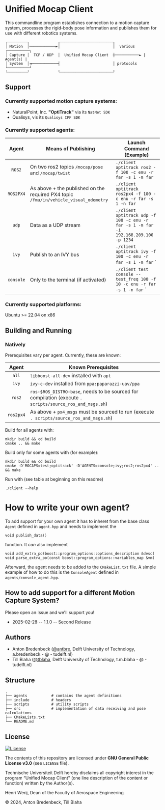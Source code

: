 # Unified Mocap Client

This commandline program establishes connection to a motion capture system, 
processes the rigid-body pose information and publishes them for use with
different robotics systems.
```
┌─────────┐             ┌────────────────────────┐                     
│ Motion  │────────────►│                        │  various    ┌──────────┐
│ Capture │  TCP / UDP  │  Unified Mocap Client  ┼───────────► | Agent(s) |
│ System  │◄────────────┤                        │ protocols   └──────────┘ 
└─────────┘             └────────────────────────┘                     
```

## Support

### Currently supported motion capture systems:
* NaturalPoint, Inc. **"OptiTrack"** via its `NatNet SDK`
* Qualisys, vis its `Qualisys CPP SDK`

### Currently supported agents:

|        Agent        | Means of Publishing                                                                  | Launch Command (Example)               |
|:--------------------:|--------------------------------------------------------------------------------------|----------------------------------------|
| `ROS2`               | On two ros2 topics `/mocap/pose` and `/mocap/twist`                                  | `./client optitrack ros2 -f 100 -c enu -r far -s 1 -n far`       |
| `ROS2PX4`            | As above + the published on the required PX4 topic `/fmu/in/vehicle_visual_odometry` | `./client optitrack ros2px4 -f 100 -c enu -r far -s 1 -n far`                      |
| `udp`                | Data as a UDP stream                                                                 | `./client optitrack udp -f 100 -c enu -r far -s 1 -n far -i 192.168.209.100 -p 1234`   |
| `ivy`                | Publish to an IVY bus                                                                   | `./client optitrack ivy -f 100 -c enu -r far -s 1 -n far`     `                     |
| `console`            | Only to the terminal (if activated)                                                  | `./client test console --test_freq 100 -f 10 -c enu -r far -s 1 -n far`     `                 |

### Currently supported platforms:

Ubuntu >= 22.04 on x86

## Building and Running

### Natively

Prerequisites vary per agent. Currently, these are known:

|   Agent   | Known Prerequisites                                                                      |
|:---------:|------------------------------------------------------------------------------------------|
| `all`     | `libboost-all-dev` installed with `apt`                                       |
| `ivy`     | `ivy-c-dev` installed from `ppa:paparazzi-uav/ppa`                                       |
| `ros2`    | `ros-$ROS_DISTRO-base`, needs to be sourced for compilation (execute `. scripts/source_ros_and_msgs.sh`)                                   |
| `ros2px4` | As above + `px4_msgs` must be sourced to run (execute `. scripts/source_ros_and_msgs.sh`)|

Build for all agents with:
```shell
mkdir build && cd build
cmake .. && make
```

Build only for some agents with (for example):
```shell
mkdir build && cd build
cmake -D'MOCAPS=test;optitrack' -D'AGENTS=console;ivy;ros2;ros2px4' .. && make
```

Run with (see table at beginning on this readme)
```shell
./client --help
```

How to write your own agent?
==============================

To add support for your own agent it has to inheret from the base class `Agent` defined in `agent.hpp` and needs to implement the 

    void publish_data()
function. It _can_ also implement 

    void add_extra_po(boost::program_options::options_description &desc)
    void parse_extra_po(const boost::program_options::variables_map &vm)
Afterward, the agent needs to be added to the `CMakeList.txt` file. A simple example of how to do this is the `ConsoleAgent` defined in `agents/console_agent.hpp`.

## How to add support for a different Motion Capture System?

Please open an Issue and we'll support you!


* 2025-02-28 -- 1.1.0 -- Second Release

## Authors

* Anton Bredenbeck ([@antbre](https://github.com/antbre), Delft University of Technology, a.bredenbeck - @ - tudelft.nl)
* Till Blaha ([@tblaha](https://github.com/tblaha), Delft University of Technology, t.m.blaha - @ - tudelft.nl)

## Structure
```
.
├── agents           # contains the agent definitions
├── include          # headers
├── scripts          # utility scripts
├── src              # implementation of data receiving and pose calculations
├── CMakeLists.txt
└── README.md
```

## License

[![License](https://img.shields.io/badge/License-GPL--3.0--or--later-4398cc.svg?logo=spdx)](https://spdx.org/licenses/GPL-3.0-or-later.html)

The contents of this repository are licensed under **GNU General Public License v3.0** (see `LICENSE` file).

Technische Universiteit Delft hereby disclaims all copyright interest in the
program “Unified Mocap Client" (one line description of the content or function)
written by the Author(s).

Henri Werij, Dean of the Faculty of Aerospace Engineering

© 2024, Anton Bredenbeck, Till Blaha